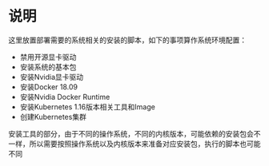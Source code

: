 # 说明
这里放置部署需要的系统相关的安装的脚本，如下的事项算作系统环境配置：
* 禁用开源显卡驱动
* 安装系统的基本包
* 安装Nvidia显卡驱动
* 安装Docker 18.09
* 安装Nvidia Docker Runtime
* 安装Kubernetes 1.16版本相关工具和Image
* 创建Kubernetes集群

安装工具的部分，由于不同的操作系统，不同的内核版本，可能依赖的安装包会不一样，所以需要按照操作系统以及内核版本来准备对应安装包，执行的脚本也可能不同